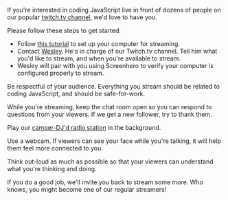 If you're interested in coding JavaScript live in front of dozens of people on our popular [twitch.tv channel](http://twitch.tv/freecodecamp), we'd love to have you.

Please follow these steps to get started:

- Follow [this tutorial](http://www.hdpvrcapture.com/wordpress/?p=5951) to set up your computer for streaming.
- Contact [Wesley](giter.im/septimus). He's in charge of our Twitch.tv channel. Tell him what you'd like to stream, and when you're available to stream.
- Wesley will pair with you using Screenhero to verify your computer is configured properly to stream.

Be respectful of your audience. Everything you stream should be related to coding JavaScript, and should be safe-for-work.

While you're streaming, keep the chat room open so you can respond to questions from your viewers. If we get a new follower, try to thank them.

Play our [camper-DJ'd radio station](http://plug.dj/freecodecamp) in the background.

Use a webcam. If viewers can see your face while you're talking, it will help them feel more connected to you.

Think out-loud as much as possible so that your viewers can understand what you're thinking and doing.

If you do a good job, we'll invite you back to stream some more. Who knows, you might become one of our regular streamers!